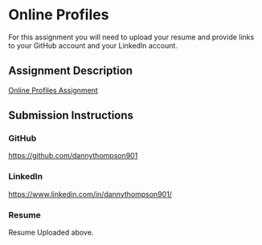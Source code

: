 # Online Profiles
For this assignment you will need to upload your resume and provide links to your GitHub account and your LinkedIn account.

## Assignment Description
[Online Profiles Assignment](https://education.launchcode.org/liftoff/modules/assignments/online-profiles)

## Submission Instructions
 
### GitHub
https://github.com/dannythompson901
 
### LinkedIn
https://www.linkedin.com/in/dannythompson901/

### Resume
Resume Uploaded above.

